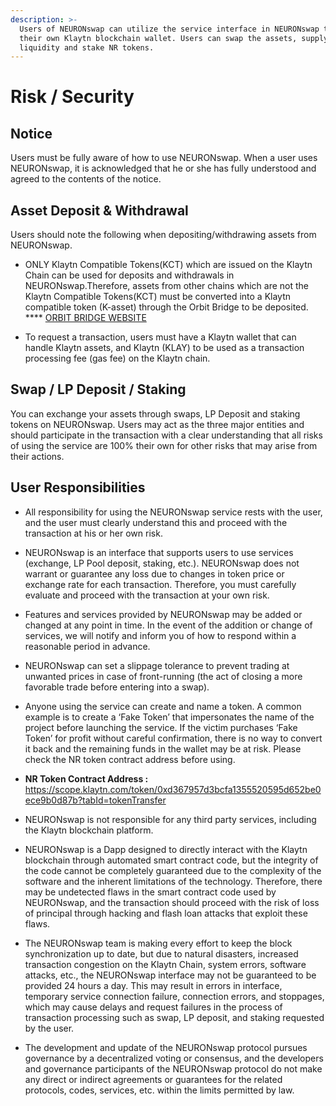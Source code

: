 ```yaml
---
description: >-
  Users of NEURONswap can utilize the service interface in NEURONswap through
  their own Klaytn blockchain wallet. Users can swap the assets, supply
  liquidity and stake NR tokens.
---
```


# Risk / Security

## **Notice**

Users must be fully aware of how to use NEURONswap. When a user uses NEURONswap, it is acknowledged that he or she has fully understood and agreed to the contents of the notice.

## **Asset Deposit & Withdrawal**

Users should note the following when depositing/withdrawing assets from NEURONswap.

* ONLY Klaytn Compatible Tokens(KCT) which are issued on the Klaytn Chain can be used for deposits and withdrawals in NEURONswap.Therefore, assets from other chains which are not the Klaytn Compatible Tokens(KCT) must be converted into a Klaytn compatible token (K-asset) through the Orbit Bridge to be deposited. **** [ORBIT BRIDGE WEBSITE​](https://bridge.orbitchain.io)



* ​To request a transaction, users must have a Klaytn wallet that can handle Klaytn assets, and Klaytn (KLAY) to be used as a transaction processing fee (gas fee) on the Klaytn chain.

## Swap / LP Deposit / Staking

You can exchange your assets through swaps, LP Deposit and staking tokens on NEURONswap. Users may act as the three major entities and should participate in the transaction with a clear understanding that all risks of using the service are 100% their own for other risks that may arise from their actions.

## **User Responsibilities**

* All responsibility for using the NEURONswap service rests with the user, and the user must clearly understand this and proceed with the transaction at his or her own risk.&#x20;



* NEURONswap is an interface that supports users to use services (exchange, LP Pool deposit, staking, etc.). NEURONswap does not warrant or guarantee any loss due to changes in token price or exchange rate for each transaction. Therefore, you must carefully evaluate and proceed with the transaction at your own risk.&#x20;



* Features and services provided by NEURONswap may be added or changed at any point in time. In the event of the addition or change of services, we will notify and inform you of how to respond within a reasonable period in advance.



* NEURONswap can set a slippage tolerance to prevent trading at unwanted prices in case of front-running (the act of closing a more favorable trade before entering into a swap).



* Anyone using the service can create and name a token. A common example is to create a ‘Fake Token’ that impersonates the name of the project before launching the service. If the victim purchases ‘Fake Token’ for profit without careful confirmation, there is no way to convert it back and the remaining funds in the wallet may be at risk. Please check the NR token contract address before using.
* **NR Token Contract Address :** [https://scope.klaytn.com/token/0xd367957d3bcfa1355520595d652be0ece9b0d87b?tabId=tokenTransfer​ ​](https://scope.klaytn.com/token/0xd367957d3bcfa1355520595d652be0ece9b0d87b?tabId=tokenTransfer)



* NEURONswap is not responsible for any third party services, including the Klaytn blockchain platform.



* NEURONswap is a Dapp designed to directly interact with the Klaytn blockchain through automated smart contract code, but the integrity of the code cannot be completely guaranteed due to the complexity of the software and the inherent limitations of the technology. Therefore, there may be undetected flaws in the smart contract code used by NEURONswap, and the transaction should proceed with the risk of loss of principal through hacking and flash loan attacks that exploit these flaws.



* The NEURONswap team is making every effort to keep the block synchronization up to date, but due to natural disasters, increased transaction congestion on the Klaytn Chain, system errors, software attacks, etc., the NEURONswap interface may not be guaranteed to be provided 24 hours a day. This may result in errors in interface, temporary service connection failure, connection errors, and stoppages, which may cause delays and request failures in the process of transaction processing such as swap, LP deposit, and staking requested by the user.&#x20;



* The development and update of the NEURONswap protocol pursues governance by a decentralized voting or consensus, and the developers and governance participants of the NEURONswap protocol do not make any direct or indirect agreements or guarantees for the related protocols, codes, services, etc. within the limits permitted by law.
